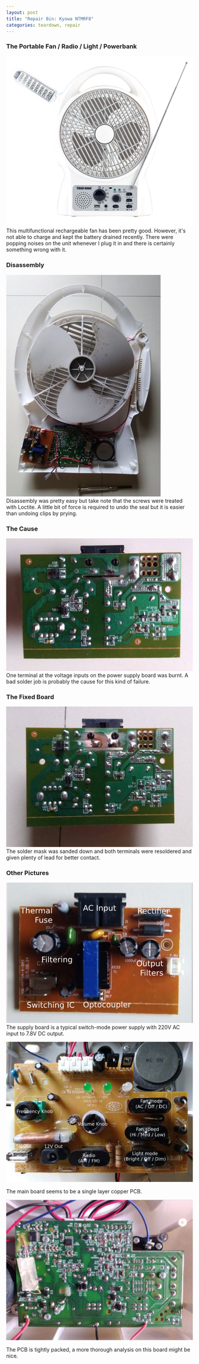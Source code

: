 ```yaml
---
layout: post
title: "Repair Bin: Kyowa NTMRF8"
categories: teardown, repair
---
```

### The Portable Fan / Radio / Light / Powerbank 
![The fan](/assets/teardown/Fan.png)
This multifunctional rechargeable fan has been pretty good. However, it's not able to charge and kept the battery drained recently. There were popping noises on the unit whenever I plug it in and there is certainly something wrong with it.

### Disassembly
![Back cover removed](/assets/teardown/overview.jpg)
Disassembly was pretty easy but take note that the screws were treated with Loctite. A little bit of force is required to undo the seal but it is easier than undoing clips by prying.

### The Cause
![The cause](/assets/teardown/power_back.jpg)
One terminal at the voltage inputs on the power supply board was burnt. A bad solder job is probably the cause for this kind of failure.

### The Fixed Board

![Fixed board](/assets/teardown/power_fixed.jpg)
The solder mask was sanded down and both terminals were resoldered and given plenty of lead for better contact.

### Other Pictures
![Supply board](/assets/teardown/power_front_labelled.png)
The supply board is a typical switch-mode power supply with 220V AC input to 7.8V DC output.

![Main board Front](/assets/teardown/control_front.jpg)

The main board seems to be a single layer copper PCB. 

![Main board Back](/assets/teardown/control_back.jpg)

The PCB is tightly packed, a more thorough analysis on this board might be nice.
